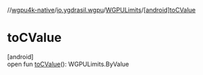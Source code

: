 //[wgpu4k-native](../../../index.md)/[io.ygdrasil.wgpu](../index.md)/[WGPULimits](index.md)/[[android]toCValue]([android]to-c-value.md)

# toCValue

[android]\
open fun [toCValue]([android]to-c-value.md)(): WGPULimits.ByValue